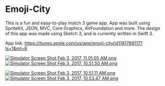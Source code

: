 # Emoji-City
This is a fun and easy-to-play match 3 game app. App was built using SpriteKit, JSON, MVC, Core Graphics, AVFoundation and more. The design of this app was made using Sketch 3, and is currently written in Swift 3.


App link: https://itunes.apple.com/us/app/emoji-city/id1181788117?ls=1&mt=8 

[![Simulator Screen Shot Feb 3, 2017, 11.01.05 AM.png](https://s11.postimg.org/e5z2dg7fn/Simulator_Screen_Shot_Feb_3_2017_11_01_05_AM.png)](https://postimg.org/image/kwfjmvulb/)  [![Simulator Screen Shot Feb 3, 2017, 10.51.50 AM.png](https://s21.postimg.org/4wk9aqt5z/Simulator_Screen_Shot_Feb_3_2017_10_51_50_AM.png)](https://postimg.org/image/xm757dx5v/)


[![Simulator Screen Shot Feb 3, 2017, 10.51.11 AM.png](https://s22.postimg.org/atjoooalt/Simulator_Screen_Shot_Feb_3_2017_10_51_11_AM.png)](https://postimg.org/image/guhdlqx7x/)   [![Simulator Screen Shot Feb 3, 2017, 10.53.47 AM.png](https://s22.postimg.org/xne3im741/Simulator_Screen_Shot_Feb_3_2017_10_53_47_AM.png)](https://postimg.org/image/ayowj1pq5/)
